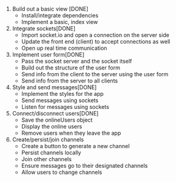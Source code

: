1. Build out a basic view [DONE]
    - Install/integrate dependencies
    - Implement a basic, index view
2. Integrate sockets[DONE]
    - Import socket.io and open a connection on the server side
    - Update the front end (client) to accept connections as well
    - Open up real time communication
3. Implement user form[DONE]
    - Pass the socket server and the socket itself
    - Build out the structure of the user form
    - Send info from the client to the server using the user form
    - Send info from the server to all clients
4. Style and send messages[DONE]
    - Implement the styles for the app
    - Send messages using sockets
    - Listen for messages using sockets
5. Connect/disconnect users[DONE]
    - Save the onlineUsers object
    - Display the online users
    - Remove users when they leave the app
6. Create/persist/join channels
    - Create a button to generate a new channel
    - Persist channels locally
    - Join other channels
    - Ensure messages go to their designated channels
    - Allow users to change channels